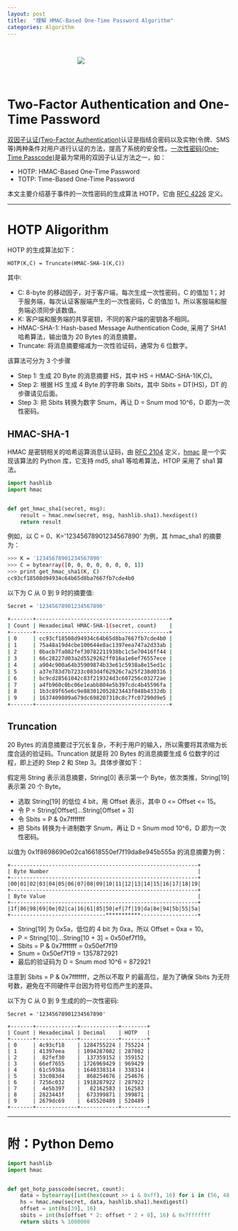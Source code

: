 ```yaml
---
layout: post
title:  "理解 HMAC-Based One-Time Password Algorithm"
categories: Algorithm
---
```


&nbsp;&nbsp;&nbsp;&nbsp;&nbsp;

&nbsp;&nbsp;&nbsp;&nbsp;&nbsp;&nbsp;&nbsp;&nbsp;&nbsp;&nbsp;&nbsp;&nbsp;&nbsp;&nbsp;&nbsp;&nbsp;&nbsp;&nbsp;&nbsp;&nbsp;&nbsp;&nbsp;&nbsp;&nbsp;&nbsp;&nbsp;&nbsp;&nbsp;&nbsp;&nbsp;&nbsp;&nbsp;&nbsp;&nbsp;&nbsp;&nbsp;&nbsp;&nbsp;&nbsp;&nbsp;![](http://7xp2eu.com1.z0.glb.clouddn.com/otp1.png)

&nbsp;&nbsp;&nbsp;&nbsp;&nbsp;


# Two-Factor Authentication and One-Time Password

[双因子认证(Two-Factor Authentication)](http://baike.baidu.com/view/1298637.htm)认证是指结合密码以及实物(令牌、SMS等)两种条件对用户进行认证的方法，提高了系统的安全性。[一次性密码(One-Time Passcode)](https://en.wikipedia.org/wiki/One-time_password)是最为常用的双因子认证方法之一，如：

- HOTP: HMAC-Based One-Time Password
- TOTP: Time-Based One-Time Password

本文主要介绍基于事件的一次性密码的生成算法 HOTP，它由 [RFC 4226](https://tools.ietf.org/html/rfc4226) 定义。

-----------

# HOTP Aligorithm

HOTP 的生成算法如下：

~~~
HOTP(K,C) = Truncate(HMAC-SHA-1(K,C))
~~~

其中:

- C: 8-byte 的移动因子，对于客户端，每次生成一次性密码，C 的值加 1；对于服务端，每次认证客服端产生的一次性密码，C 的值加 1，所以客服端和服务端必须同步该数值。
- K: 客户端和服务端的共享密钥，不同的客户端的密钥各不相同。
- HMAC-SHA-1: Hash-based Message Authentication Code, 采用了 SHA1 哈希算法，输出值为 20 Bytes 的消息摘要。
- Truncate: 将消息摘要缩减为一次性验证码，通常为 6 位数字。

该算法可分为 3 个步骤

- Step 1: 生成 20 Byte 的消息摘要 HS，其中 HS = HMAC-SHA-1(K,C)。- Step 2: 根据 HS 生成 4 Byte 的字符串 Sbits，其中 Sbits = DT(HS)，DT 的步骤请见后面。- Step 3: 把 Sbits 转换为数字 Snum，再让 D = Snum mod 10^6，D 即为一次性密码。

## HMAC-SHA-1

HMAC 是密钥相关的哈希运算消息认证码，由 [RFC 2104](https://tools.ietf.org/pdf/rfc2104.pdf) 定义，[hmac](https://docs.python.org/2/library/hmac.html) 是一个实现该算法的 Python 库，它支持 md5, sha1 等哈希算法，HTOP 采用了 sha1 算法。

~~~ python
import hashlib
import hmac


def get_hmac_sha1(secret, msg):
    result = hmac.new(secret, msg, hashlib.sha1).hexdigest()
    return result
~~~

例如，以 C = 0、K='12345678901234567890' 为例，其 hmac_sha1 的摘要为：

~~~ bash
>>> K = '12345678901234567890'
>>> C = bytearray([0, 0, 0, 0, 0, 0, 0, 1])
>>> print get_hmac_sha1(K, C)
cc93cf18508d94934c64b65d8ba7667fb7cde4b0
~~~

以下为 C 从 0 到 9 时的摘要值:

~~~ bash
Secret = '12345678901234567890'

+-------+------------------------------------------+
| Count | Hexadecimal HMAC-SHA-1(secret, count)    |+-------+------------------------------------------+| 0     | cc93cf18508d94934c64b65d8ba7667fb7cde4b0 || 1     | 75a48a19d4cbe100644e8ac1397eea747a2d33ab || 2     | 0bacb7fa082fef30782211938bc1c5e70416ff44 || 3     | 66c28227d03a2d5529262ff016a1e6ef76557ece || 4     | a904c900a64b35909874b33e61c5938a8e15ed1c || 5     | a37e783d7b7233c083d4f62926c7a25f238d0316 || 6     | bc9cd28561042c83f219324d3c607256c03272ae || 7     | a4fb960c0bc06e1eabb804e5b397cdc4b45596fa || 8     | 1b3c89f65e6c9e883012052823443f048b4332db || 9     | 1637409809a679dc698207310c8c7fc07290d9e5 |
+-------+------------------------------------------+
~~~

## Truncation20 Bytes 的消息摘要过于冗长复杂，不利于用户的输入，所以需要将其浓缩为长度合适的验证码。Truncation 就是将 20 Bytes 的消息摘要生成 6 位数字的过程，即上述的 Step 2 和 Step 3。具体步骤如下：
假定用 String 表示消息摘要，String[0] 表示第一个 Byte，依次类推，String[19] 表示第 20 个 Byte。

- 选取 String[19] 的低位 4 bit，用 Offset 表示，其中 0 <= Offset <= 15。
- 令 P = String[Offset]...String[Offset + 3]
- 令 Sbits = P & 0x7fffffff
- 把 Sbits 转换为十进制数字 Snum，再让 D = Snum mod 10^6，D 即为一次性密码。以值为 0x1f8698690e02ca16618550ef7f19da8e945b555a 的消息摘要为例：~~~
+-----------------------------------------------------------+| Byte Number                                               |+-----------------------------------------------------------+|00|01|02|03|04|05|06|07|08|09|10|11|12|13|14|15|16|17|18|19|+-----------------------------------------------------------+| Byte Value                                                |+-----------------------------------------------------------+|1f|86|98|69|0e|02|ca|16|61|85|50|ef|7f|19|da|8e|94|5b|55|5a|+------------------------------***********------------------+~~~
- String[19] 为 0x5a，低位的 4 bit 为 0xa，所以 Offset = 0xa = 10。
- P = String[10]...String[10 + 3] = 0x50ef7f19。
- Sbits = P & 0x7fffffff = 0x50ef7f19
- Snum = 0x50ef7f19 = 1357872921
- 最后的验证码为 D = Snum mod 10^6 = 872921注意到 Sbits = P & 0x7fffffff，之所以不取 P 的最高位，是为了确保 Sbits 为无符号数，避免在不同硬件平台因为符号位而产生的差异。
以下为 C 从 0 到 9 生成的的一次性密码:
~~~
Secret = '12345678901234567890'
+-------+-------------+------------+--------+| Count | Hexadecimal | Decimal    | HOTP   |+-------+-------------+------------+--------+| 0     | 4c93cf18    | 1284755224 | 755224 || 1     | 41397eea    | 1094287082 | 287082 || 2     |  82fef30    |  137359152 | 359152 || 3     | 66ef7655    | 1726969429 | 969429 || 4     | 61c5938a    | 1640338314 | 338314 || 5     | 33c083d4    |  868254676 | 254676 || 6     | 7256c032    | 1918287922 | 287922 || 7     |  4e5b397    |   82162583 | 162583 || 8     | 2823443f    |  673399871 | 399871 || 9     | 2679dc69    |  645520489 | 520489 |+-------+-------------+------------+--------+~~~
--------------# 附：Python Demo


~~~ python
import hashlib
import hmac


def get_hotp_passcode(secret, count):
    data = bytearray([int(hex(count >> i & 0xff), 16) for i in (56, 48, 40, 32 ,24, 16, 8, 0)])
    hs = hmac.new(secret, data, hashlib.sha1).hexdigest()
    offset = int(hs[39], 16)
    sbits = int(hs[offset * 2: offset * 2 + 8], 16) & 0x7fffffff
    return sbits % 1000000
~~~
